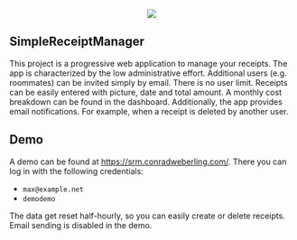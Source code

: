 <p align="center">
    <img src="https://srm.conradweberling.com/images/icons/receipt-128x128.png">
</p>

## SimpleReceiptManager
This project is a progressive web application to manage your receipts. The app is characterized by the low administrative effort. Additional users (e.g. roommates) can be invited simply by email. There is no user limit. Receipts can be easily entered with picture, date and total amount. A monthly cost breakdown can be found in the dashboard. Additionally, the app provides email notifications. For example, when a receipt is deleted by another user.

Demo 
------------
A demo can be found at https://srm.conradweberling.com/. There you can log in with the following credentials: 

- `max@example.net`
- `demodemo`

The data get reset half-hourly, so you can easily create or delete receipts. Email sending is disabled in the demo.
